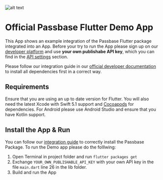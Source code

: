 ![alt text](https://i.imgur.com/cOj85Lg.jpg "Passbase Banner")

# Official Passbase Flutter Demo App

This App shows an example integration of the Passbase Flutter package integrated into an App. Before your try to run the App please sign up on our [developer platform](https://app.passbase.com/signup) and use **your own publishabe API key**, which you can find in the [API settings](https://app.passbase.com/settings/api) section. 

Please follow our integration guide in our [official developer documentation](https://docs.passbase.com/integrations/flutter) to install all dependencies first in a correct way.

## Requirements

Ensure that you are using an up to date version for Flutter. You will also need the latest Xcode with Swift 5.1 support and [Cocoapods](https://cocoapods.org/) for dependencies. For Android please use Android Studio and ensure that you have Kotlin support.

## Install the App & Run

You can follow our [integration guide](https://docs.passbase.com/integrations/flutter) to correctly install the Passbase Package. To run the Demo app please do the folllwing:

1. Open Terminal in project folder and run `flutter packages get`
2. Exchange `YOUR_OWN_PUBLISHABLE_API_KEY` with your own API key in the file `main.dart` line 26 in the lib folder.
3. Build and run the App
